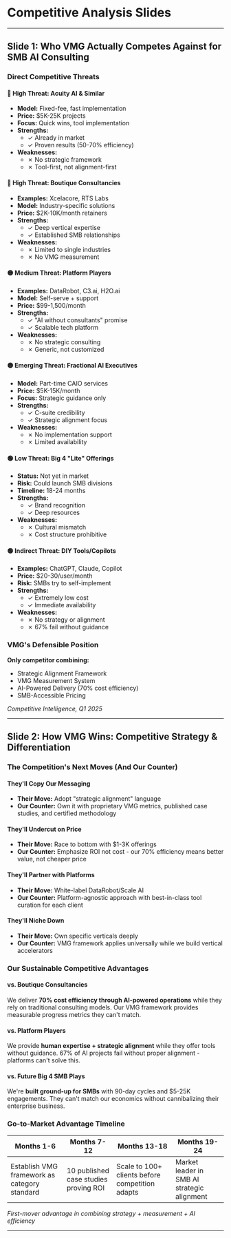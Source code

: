 # Competitive Analysis Slides

---

## Slide 1: Who VMG Actually Competes Against for SMB AI Consulting

### Direct Competitive Threats

#### 🔴 High Threat: Acuity AI & Similar
- **Model:** Fixed-fee, fast implementation
- **Price:** $5K-25K projects
- **Focus:** Quick wins, tool implementation
- **Strengths:**
  - ✓ Already in market
  - ✓ Proven results (50-70% efficiency)
- **Weaknesses:**
  - ✗ No strategic framework
  - ✗ Tool-first, not alignment-first

#### 🔴 High Threat: Boutique Consultancies
- **Examples:** Xcelacore, RTS Labs
- **Model:** Industry-specific solutions
- **Price:** $2K-10K/month retainers
- **Strengths:**
  - ✓ Deep vertical expertise
  - ✓ Established SMB relationships
- **Weaknesses:**
  - ✗ Limited to single industries
  - ✗ No VMG measurement

#### 🟡 Medium Threat: Platform Players
- **Examples:** DataRobot, C3.ai, H2O.ai
- **Model:** Self-serve + support
- **Price:** $99-1,500/month
- **Strengths:**
  - ✓ "AI without consultants" promise
  - ✓ Scalable tech platform
- **Weaknesses:**
  - ✗ No strategic consulting
  - ✗ Generic, not customized

#### 🟡 Emerging Threat: Fractional AI Executives
- **Model:** Part-time CAIO services
- **Price:** $5K-15K/month
- **Focus:** Strategic guidance only
- **Strengths:**
  - ✓ C-suite credibility
  - ✓ Strategic alignment focus
- **Weaknesses:**
  - ✗ No implementation support
  - ✗ Limited availability

#### 🟢 Low Threat: Big 4 "Lite" Offerings
- **Status:** Not yet in market
- **Risk:** Could launch SMB divisions
- **Timeline:** 18-24 months
- **Strengths:**
  - ✓ Brand recognition
  - ✓ Deep resources
- **Weaknesses:**
  - ✗ Cultural mismatch
  - ✗ Cost structure prohibitive

#### 🟢 Indirect Threat: DIY Tools/Copilots
- **Examples:** ChatGPT, Claude, Copilot
- **Price:** $20-30/user/month
- **Risk:** SMBs try to self-implement
- **Strengths:**
  - ✓ Extremely low cost
  - ✓ Immediate availability
- **Weaknesses:**
  - ✗ No strategy or alignment
  - ✗ 67% fail without guidance

### VMG's Defensible Position
**Only competitor combining:**
- Strategic Alignment Framework
- VMG Measurement System
- AI-Powered Delivery (70% cost efficiency)
- SMB-Accessible Pricing

*Competitive Intelligence, Q1 2025*

---

## Slide 2: How VMG Wins: Competitive Strategy & Differentiation

### The Competition's Next Moves (And Our Counter)

#### They'll Copy Our Messaging
- **Their Move:** Adopt "strategic alignment" language
- **Our Counter:** Own it with proprietary VMG metrics, published case studies, and certified methodology

#### They'll Undercut on Price
- **Their Move:** Race to bottom with $1-3K offerings
- **Our Counter:** Emphasize ROI not cost - our 70% efficiency means better value, not cheaper price

#### They'll Partner with Platforms
- **Their Move:** White-label DataRobot/Scale AI
- **Our Counter:** Platform-agnostic approach with best-in-class tool curation for each client

#### They'll Niche Down
- **Their Move:** Own specific verticals deeply
- **Our Counter:** VMG framework applies universally while we build vertical accelerators

### Our Sustainable Competitive Advantages

#### vs. Boutique Consultancies
We deliver **70% cost efficiency through AI-powered operations** while they rely on traditional consulting models. Our VMG framework provides measurable progress metrics they can't match.

#### vs. Platform Players
We provide **human expertise + strategic alignment** while they offer tools without guidance. 67% of AI projects fail without proper alignment - platforms can't solve this.

#### vs. Future Big 4 SMB Plays
We're **built ground-up for SMBs** with 90-day cycles and $5-25K engagements. They can't match our economics without cannibalizing their enterprise business.

### Go-to-Market Advantage Timeline

| **Months 1-6** | **Months 7-12** | **Months 13-18** | **Months 19-24** |
|----------------|-----------------|------------------|------------------|
| Establish VMG framework as category standard | 10 published case studies proving ROI | Scale to 100+ clients before competition adapts | Market leader in SMB AI strategic alignment |

*First-mover advantage in combining strategy + measurement + AI efficiency*

---